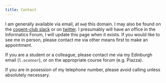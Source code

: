 ```yaml
---
title: Contact
---
```


I am generally available via email, at `me@` this domain. I may also be found on the <a href="https://cogent-club.slack.com/">cogent-club slack</a> or on <a href="https://twitter.com/kamatsu8">twitter</a>. I presumably will have an office in the Informatics Forum, I will update this page when it exists. If you would like
to see me in person, please contact me via other means first to make an appointment. 

If you are a student or a colleague, please contact me via my Edinburgh email (`l.oconnor`), or on the appropriate course forum (e.g. Piazza).

If you are in posession of my telephone number, please avoid calling unless absolutely necessary.
